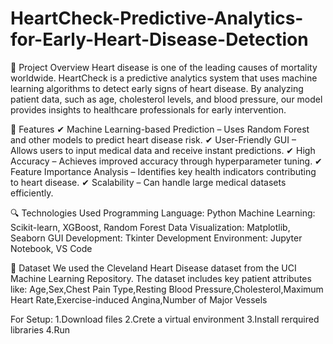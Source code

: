 # HeartCheck-Predictive-Analytics-for-Early-Heart-Disease-Detection
📌 Project Overview
Heart disease is one of the leading causes of mortality worldwide. HeartCheck is a predictive analytics system that uses machine learning algorithms to detect early signs of heart disease. By analyzing patient data, such as age, cholesterol levels, and blood pressure, our model provides insights to healthcare professionals for early intervention.

🚀 Features
✔ Machine Learning-based Prediction – Uses Random Forest and other models to predict heart disease risk.
✔ User-Friendly GUI – Allows users to input medical data and receive instant predictions.
✔ High Accuracy – Achieves improved accuracy through hyperparameter tuning.
✔ Feature Importance Analysis – Identifies key health indicators contributing to heart disease.
✔ Scalability – Can handle large medical datasets efficiently.

🔍 Technologies Used
  Programming Language: Python
  Machine Learning: Scikit-learn, XGBoost, Random Forest
  Data Visualization: Matplotlib, Seaborn
  GUI Development: Tkinter
  Development Environment: Jupyter Notebook, VS Code
  
📂 Dataset
  We used the Cleveland Heart Disease dataset from the UCI Machine Learning Repository. The dataset includes key patient attributes like:
  Age,Sex,Chest Pain Type,Resting Blood Pressure,Cholesterol,Maximum Heart Rate,Exercise-induced Angina,Number of Major Vessels
  
For Setup:
  1.Download files
  2.Crete a virtual environment
  3.Install rerquired libraries
  4.Run
